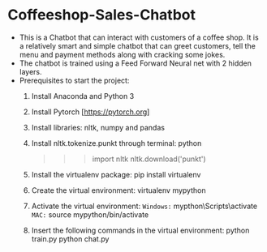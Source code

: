 # Coffeeshop-Sales-Chatbot
- This is a Chatbot that can interact with customers of a coffee shop. It is a relatively smart and simple chatbot that can greet customers, tell the menu and payment methods along with cracking some jokes.
- The chatbot is trained using a Feed Forward Neural net with 2 hidden layers.
- Prerequisites to start the project:
  1) Install Anaconda and Python 3
  2) Install Pytorch [https://pytorch.org]
  3) Install libraries: nltk, numpy and pandas
  4) Install nltk.tokenize.punkt through terminal: 
     python
     >>> import nltk
     >>> nltk.download('punkt')
  5) Install the virtualenv package: pip install virtualenv
  6) Create the virtual environment: virtualenv mypython
  7) Activate the virtual environment: 
    `Windows:`
     mypthon\Scripts\activate
    `MAC:`
     source mypython/bin/activate
     
  8) Insert the following commands in the virtual environment:
     python train.py
     python chat.py
     



